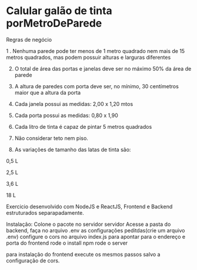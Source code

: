 # Calular galão de tinta porMetroDeParede

Regras de negócio

1 . Nenhuma parede pode ter menos de 1 metro quadrado nem mais de 15 metros quadrados, mas podem possuir alturas e larguras
diferentes

2. O total de área das portas e janelas deve ser no máximo 50% da área de parede

3. A altura de paredes com porta deve ser, no mínimo, 30 centímetros maior que a altura da porta

5. Cada janela possui as medidas: 2,00 x 1,20 mtos

5. Cada porta possui as medidas: 0,80 x 1,90

6. Cada litro de tinta é capaz de pintar 5 metros quadrados

7. Não considerar teto nem piso.

8. As variações de tamanho das latas de tinta são:

0,5 L

2,5 L

3,6 L

18 L

Exercicio desenvolvido com NodeJS e ReactJS,
Frontend e Backend estruturados separapadamente.

Instalação:
Colone o pacote no servidor servidor
Acesse a pasta do backend, faça no arquivo .env as configurações peditdas(crie um arquivo .env)
configure o cors no arquivo index.js para apontar para o endereço e porta do frontend
rode o install npm
rode o server

para instalação do frontend execute os mesmos passos salvo a configuração de cors.

